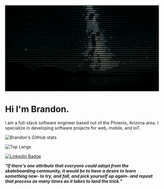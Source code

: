![stars](stars.gif)

# Hi I'm Brandon.

I am a full-stack software engineer based out of the Phoenix, Arizona area. I specialize in developing software projects for web, mobile, and IoT.

![Brandon's GitHub stats](https://github-readme-stats.vercel.app/api?username=stepintime&count_private=true&show_icons=true&include_all_commits=true&theme=chartreuse-dark)

![Top Langs](https://github-readme-stats.vercel.app/api/top-langs/?username=stepintime&theme=chartreuse-dark)

[![Linkedin Badge](https://img.shields.io/badge/-LinkedIn-0e76a8?style=flat-square&logo=Linkedin&logoColor=white)](https://linkedin.com/in/brandon-kent)

***"If there's one attribute that everyone could adopt from the skateboarding community, it would be to have a desire to learn something new- to try, and fall, and pick yourself up again- and repeat that process as many times as it takes to land the trick."***

